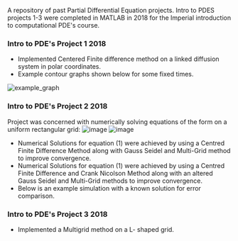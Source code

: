 A repository of past Partial Differential Equation projects. Intro to PDES projects 1-3 were completed in MATLAB in 2018 for the Imperial introduction to computational PDE's course.

### Intro to PDE's Project 1 2018
*  Implemented Centered Finite difference method on a linked diffusion system in polar coordinates.
*  Example contour graphs shown below for some fixed times.

![example_graph](https://user-images.githubusercontent.com/58078485/95724705-94f5ba80-0c6e-11eb-8428-b497f0791ad0.png)

### Intro to PDE's Project 2 2018
Project was  concerned with numerically solving equations of the form on a uniform rectangular grid:
![image](https://user-images.githubusercontent.com/58078485/95730186-ce7df400-0c75-11eb-8115-8c2c9ac31913.png)
![image](https://user-images.githubusercontent.com/58078485/95730833-b5297780-0c76-11eb-9672-72e0fbbb6525.png)

*  Numerical Solutions for equation (1) were achieved by using a Centred Finite Difference Method along with Gauss Seidel and Multi-Grid method to improve convergence. 
*  Numerical Solutions for equation (1) were achieved by using a Centred Finite Difference and Crank Nicolson Method along with an altered Gauss Seidel and Multi-Grid methods to improve convergence.
*  Below is an example simulation with a known solution for error comparison.




### Intro to PDE's Project 3 2018
*  Implemented a Multigrid method on a L- shaped grid.




